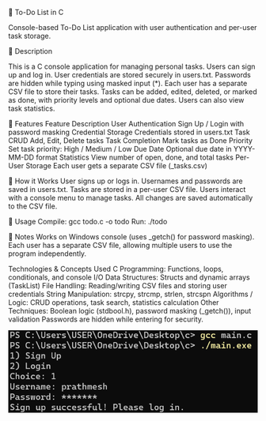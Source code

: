 📝 To-Do List in C

Console-based To-Do List application with user authentication and per-user task storage.

🔹 Description

This is a C console application for managing personal tasks.
Users can sign up and log in.
User credentials are stored securely in users.txt.
Passwords are hidden while typing using masked input (*).
Each user has a separate CSV file to store their tasks.
Tasks can be added, edited, deleted, or marked as done, with priority levels and optional due dates.
Users can also view task statistics.

🔹 Features
Feature	Description
User Authentication	Sign Up / Login with password masking
Credential Storage	Credentials stored in users.txt
Task CRUD	Add, Edit, Delete tasks
Task Completion	Mark tasks as Done
Priority	Set task priority: High / Medium / Low
Due Date	Optional due date in YYYY-MM-DD format
Statistics	View number of open, done, and total tasks
Per-User Storage	Each user gets a separate CSV file (<username>_tasks.csv)

🔹 How it Works
User signs up or logs in.
Usernames and passwords are saved in users.txt.
Tasks are stored in a per-user CSV file.
Users interact with a console menu to manage tasks.
All changes are saved automatically to the CSV file.

🔹 Usage
Compile:
gcc todo.c -o todo
Run:
./todo

🔹 Notes
Works on Windows console (uses _getch() for password masking).
Each user has a separate CSV file, allowing multiple users to use the program independently.

Technologies & Concepts Used
C Programming: Functions, loops, conditionals, and console I/O
Data Structures: Structs and dynamic arrays (TaskList)
File Handling: Reading/writing CSV files and storing user credentials
String Manipulation: strcpy, strcmp, strlen, strcspn
Algorithms / Logic: CRUD operations, task search, statistics calculation
Other Techniques: Boolean logic (stdbool.h), password masking (_getch()), input validation
Passwords are hidden while entering for security.



![image alt](https://github.com/mansi153-wq/todo_list_miniproject/blob/main/1.png?raw=true)









